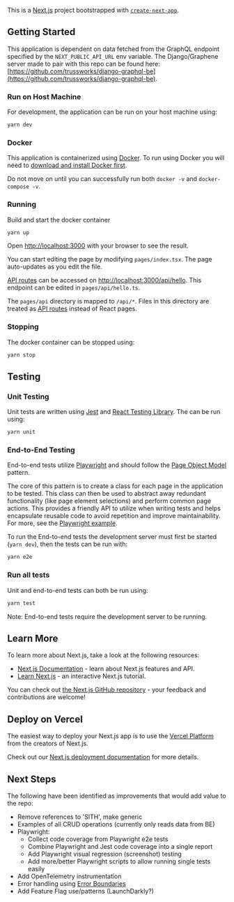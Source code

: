 This is a [Next.js](https://nextjs.org/) project bootstrapped with [`create-next-app`](https://github.com/vercel/next.js/tree/canary/packages/create-next-app).

## Getting Started

This application is dependent on data fetched from the GraphQL endpoint specified by the `NEXT_PUBLIC_API_URL` env variable. The Django/Graphene server made to pair with this repo can be found here: [https://github.com/trussworks/django-graphql-be](https://github.com/trussworks/django-graphql-be).

### Run on Host Machine

For development, the application can be run on your host machine using:

```bash
yarn dev
```

### Docker

This application is containerized using [Docker](https://www.docker.com). To run using Docker you will need to [download and install Docker first](https://docs.docker.com/desktop/mac/install/).

Do not move on until you can successfully run both `docker -v` and `docker-compose -v`.

### Running

Build and start the docker container

```bash
yarn up
```

Open [http://localhost:3000](http://localhost:3000) with your browser to see the result.

You can start editing the page by modifying `pages/index.tsx`. The page auto-updates as you edit the file.

[API routes](https://nextjs.org/docs/api-routes/introduction) can be accessed on [http://localhost:3000/api/hello](http://localhost:3000/api/hello). This endpoint can be edited in `pages/api/hello.ts`.

The `pages/api` directory is mapped to `/api/*`. Files in this directory are treated as [API routes](https://nextjs.org/docs/api-routes/introduction) instead of React pages.

### Stopping

The docker container can be stopped using:

```bash
yarn stop
```

## Testing

### Unit Testing

Unit tests are written using [Jest](https://jestjs.io/) and [React Testing Library](https://testing-library.com/docs/react-testing-library/intro/). The can be run using:

```bash
yarn unit
```

### End-to-End Testing

End-to-end tests utilize [Playwright](https://playwright.dev/) and should follow the [Page Object Model](https://playwright.dev/docs/pom/) pattern.

The core of this pattern is to create a class for each page in the application to be tested. This class can then be used to abstract away redundant functionality (like page element selections) and perform common page actions. This provides a friendly API to utilize when writing tests and helps encapsulate reusable code to avoid repetition and improve maintainability. For more, see the [Playwright example](https://playwright.dev/docs/test-pom).

To run the End-to-end tests the development server must first be started (`yarn dev`), then the tests can be run with:

```bash
yarn e2e
```

### Run all tests

Unit and end-to-end tests can both be run using:

```bash
yarn test
```

Note: End-to-end tests require the development server to be running.

## Learn More

To learn more about Next.js, take a look at the following resources:

- [Next.js Documentation](https://nextjs.org/docs) - learn about Next.js features and API.
- [Learn Next.js](https://nextjs.org/learn) - an interactive Next.js tutorial.

You can check out [the Next.js GitHub repository](https://github.com/vercel/next.js/) - your feedback and contributions are welcome!

## Deploy on Vercel

The easiest way to deploy your Next.js app is to use the [Vercel Platform](https://vercel.com/new?utm_medium=default-template&filter=next.js&utm_source=create-next-app&utm_campaign=create-next-app-readme) from the creators of Next.js.

Check out our [Next.js deployment documentation](https://nextjs.org/docs/deployment) for more details.

## Next Steps

The following have been identified as improvements that would add value to the repo:

- Remove references to 'SITH', make generic
- Examples of all CRUD operations (currently only reads data from BE)
- Playwright:
  - Collect code coverage from Playwright e2e tests
  - Combine Playwright and Jest code coverage into a single report
  - Add Playwright visual regression (screenshot) testing
  - Add more/better Playwright scripts to allow running single tests easily
- Add OpenTelemetry instrumentation
- Error handling using [Error Boundaries](https://reactjs.org/docs/error-boundaries.html)
- Add Feature Flag use/patterns (LaunchDarkly?)
